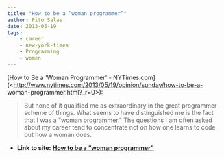 ```yaml
---
title: "How to be a “woman programmer”"
author: Pito Salas
date: 2013-05-19
tags:
    - career
    - new-york-times
    - Programming
    - women
---
```


[How to Be a 'Woman Programmer' -
NYTimes.com](<http://www.nytimes.com/2013/05/19/opinion/sunday/how-to-be-a-
woman-programmer.html?_r=0>):

> But none of it qualified me as extraordinary in the great programmer scheme
> of things. What seems to have distinguished me is the fact that I was a
> "woman programmer." The questions I am often asked about my career tend to
> concentrate not on how one learns to code but how a woman does.




* **Link to site:** **[How to be a “woman programmer”](None)**
